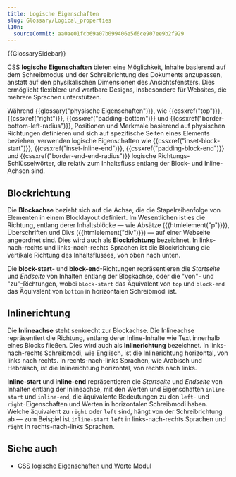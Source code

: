 ```yaml
---
title: Logische Eigenschaften
slug: Glossary/Logical_properties
l10n:
  sourceCommit: aa0ae01fcb69a07b099406e5d6ce907ee9b2f929
---
```


{{GlossarySidebar}}

CSS **logische Eigenschaften** bieten eine Möglichkeit, Inhalte basierend auf dem Schreibmodus und der Schreibrichtung des Dokuments anzupassen, anstatt auf den physikalischen Dimensionen des Ansichtsfensters. Dies ermöglicht flexiblere und wartbare Designs, insbesondere für Websites, die mehrere Sprachen unterstützen.

Während {{glossary("physische Eigenschaften")}}, wie {{cssxref("top")}}, {{cssxref("right")}}, {{cssxref("padding-bottom")}} und {{cssxref("border-bottom-left-radius")}}, Positionen und Merkmale basierend auf physischen Richtungen definieren und sich auf spezifische Seiten eines Elements beziehen, verwenden logische Eigenschaften wie {{cssxref("inset-block-start")}}, {{cssxref("inset-inline-end")}}, {{cssxref("padding-block-end")}} und {{cssxref("border-end-end-radius")}} logische Richtungs-Schlüsselwörter, die relativ zum Inhaltsfluss entlang der Block- und Inline-Achsen sind.

## Blockrichtung

Die **Blockachse** bezieht sich auf die Achse, die die Stapelreihenfolge von Elementen in einem Blocklayout definiert. Im Wesentlichen ist es die Richtung, entlang derer Inhaltsblöcke — wie Absätze ({{htmlelement("p")}}), Überschriften und Divs ({{htmlelement("div")}}) — auf einer Webseite angeordnet sind. Dies wird auch als **Blockrichtung** bezeichnet. In links-nach-rechts und links-nach-rechts Sprachen ist die Blockrichtung die vertikale Richtung des Inhaltsflusses, von oben nach unten.

Die **block-start**- und **block-end**-Richtungen repräsentieren die _Startseite_ und _Endseite_ von Inhalten entlang der Blockachse, oder die "von"- und "zu"-Richtungen, wobei `block-start` das Äquivalent von `top` und `block-end` das Äquivalent von `bottom` in horizontalen Schreibmodi ist.

## Inlinerichtung

Die **Inlineachse** steht senkrecht zur Blockachse. Die Inlineachse repräsentiert die Richtung, entlang derer Inline-Inhalte wie Text innerhalb eines Blocks fließen. Dies wird auch als **Inlinerichtung** bezeichnet. In links-nach-rechts Schreibmodi, wie Englisch, ist die Inlinerichtung horizontal, von links nach rechts. In rechts-nach-links Sprachen, wie Arabisch und Hebräisch, ist die Inlinerichtung horizontal, von rechts nach links.

**Inline-start** und **inline-end** repräsentieren die _Startseite_ und _Endseite_ von Inhalten entlang der Inlineachse, mit den Werten und Eigenschaften `inline-start` und `inline-end`, die äquivalente Bedeutungen zu den `left`- und `right`-Eigenschaften und Werten in horizontalen Schreibmodi haben. Welche äquivalent zu `right` oder `left` sind, hängt von der Schreibrichtung ab — zum Beispiel ist `inline-start` `left` in links-nach-rechts Sprachen und `right` in rechts-nach-links Sprachen.

## Siehe auch

- [CSS logische Eigenschaften und Werte](/de/docs/Web/CSS/CSS_logical_properties_and_values) Modul
